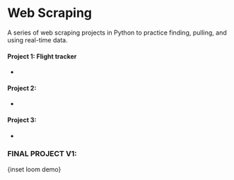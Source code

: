 # Web Scraping 
A series of web scraping projects in Python to practice finding, pulling, and using real-time data.

#### Project 1: Flight tracker
- 

#### Project 2:
- 

#### Project 3:
- 


### FINAL PROJECT V1:
{inset loom demo}
